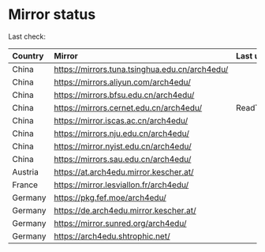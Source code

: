 <script src="./time.js"></script>
# Mirror status
Last check: <script type="text/javascript">localize(1748975745.4638665);</script>

|Country|Mirror|Last update|
|:------|:-----|:----------|
|China|https://mirrors.tuna.tsinghua.edu.cn/arch4edu/|<script type="text/javascript">localize(1748933465);</script>|
|China|https://mirrors.aliyun.com/arch4edu/|<script type="text/javascript">localize(1748760430);</script>|
|China|https://mirrors.bfsu.edu.cn/arch4edu/|<script type="text/javascript">localize(1748933465);</script>|
|China|https://mirrors.cernet.edu.cn/arch4edu/|ReadTimeout|
|China|https://mirror.iscas.ac.cn/arch4edu/|<script type="text/javascript">localize(1748933465);</script>|
|China|https://mirrors.nju.edu.cn/arch4edu/|<script type="text/javascript">localize(1748847087);</script>|
|China|https://mirror.nyist.edu.cn/arch4edu/|<script type="text/javascript">localize(1748933465);</script>|
|China|https://mirrors.sau.edu.cn/arch4edu/|<script type="text/javascript">localize(1731653531);</script>|
|Austria|https://at.arch4edu.mirror.kescher.at/|<script type="text/javascript">localize(1748968881);</script>|
|France|https://mirror.lesviallon.fr/arch4edu/|<script type="text/javascript">localize(1748933465);</script>|
|Germany|https://pkg.fef.moe/arch4edu/|<script type="text/javascript">localize(1748968881);</script>|
|Germany|https://de.arch4edu.mirror.kescher.at/|<script type="text/javascript">localize(1748968881);</script>|
|Germany|https://mirror.sunred.org/arch4edu/|<script type="text/javascript">localize(1748968881);</script>|
|Germany|https://arch4edu.shtrophic.net/|<script type="text/javascript">localize(1748933465);</script>|

<script src="./tablefilter/tablefilter.js"></script>
<script src="./table.js"></script>